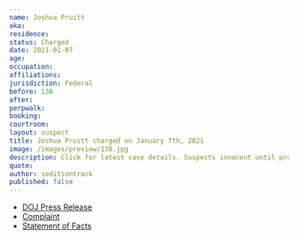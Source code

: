```yaml
---
name: Joshua Pruitt
aka:
residence:
status: Charged
date: 2021-01-07
age:
occupation:
affiliations:
jurisdiction: Federal
before: 138
after:
perpwalk:
booking:
courtroom:
layout: suspect
title: Joshua Pruitt charged on January 7th, 2021
image: /images/preview/138.jpg
description: Click for latest case details. Suspects innocent until proven guilty.
quote:
author: seditiontrack
published: false
---
```


- [DOJ Press Release](https://www.justice.gov/opa/pr/thirteen-charged-federal-court-following-riot-united-states-capitol)
- [Complaint](https://www.justice.gov/opa/press-release/file/1351696/download)
- [Statement of Facts](https://www.justice.gov/opa/press-release/file/1351701/download)
